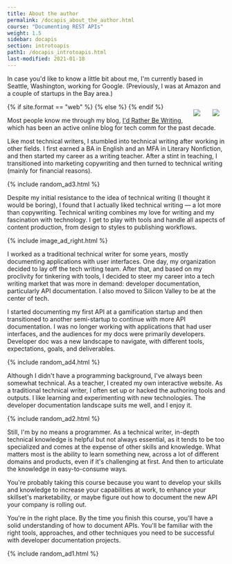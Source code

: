 ```yaml
---
title: About the author
permalink: /docapis_about_the_author.html
course: "Documenting REST APIs"
weight: 1.5
sidebar: docapis
section: introtoapis
path1: /docapis_introtoapis.html
last-modified: 2021-01-18
---
```


In case you'd like to know a little bit about me, I'm currently based in Seattle, Washington, working for Google. (Previously, I was at Amazon and a couple of startups in the Bay area.)

{% if site.format == "web" %}<img src="https://s3.us-west-1.wasabisys.com/idbwmedia.com/images/api/tomjohnson.jpg" class="small" style="float: right; padding:1em;"/>
{% else %}
<img src="https://s3.us-west-1.wasabisys.com/idbwmedia.com/images/api/tomjohnsonsmall.jpg" class="small" style="float: right; padding:1em;"/>
{% endif %}

Most people know me through my blog, [I'd Rather Be Writing](https://idratherbewriting.com), which has been an active online blog for tech comm for the past decade.

Like most technical writers, I stumbled into technical writing after working in other fields. I first earned a BA in English and an MFA in Literary Nonfiction, and then started my career as a writing teacher. After a stint in teaching, I transitioned into marketing copywriting and then turned to technical writing (mainly for financial reasons).

{% include random_ad3.html %}

Despite my initial resistance to the idea of technical writing (I thought it would be boring), I found that I actually liked technical writing &mdash; a lot more than copywriting. Technical writing combines my love for writing and my fascination with technology. I get to play with tools and handle all aspects of content production, from design to styles to publishing workflows.

{% include image_ad_right.html %}

I worked as a traditional technical writer for some years, mostly documenting applications with user interfaces. One day, my organization decided to lay off the tech writing team. After that, and based on my proclivity for tinkering with tools, I decided to steer my career into a tech writing market that was more in demand: developer documentation, particularly API documentation. I also moved to Silicon Valley to be at the center of tech.

I started documenting my first API at a gamification startup and then transitioned to another semi-startup to continue with more API documentation. I was no longer working with applications that had user interfaces, and the audiences for my docs were primarily developers. Developer doc was a new landscape to navigate, with different tools, expectations, goals, and deliverables.

{% include random_ad4.html %}

Although I didn't have a programming background, I've always been somewhat technical. As a teacher, I created my own interactive website. As a traditional technical writer, I often set up or hacked the authoring tools and outputs. I like learning and experimenting with new technologies. The developer documentation landscape suits me well, and I enjoy it.

{% include random_ad2.html %}

Still, I'm by no means a programmer. As a technical writer, in-depth technical knowledge is helpful but not always essential, as it tends to be too specialized and comes at the expense of other skills and knowledge. What matters most is the ability to learn something new, across a lot of different domains and products, even if it's challenging at first. And then to articulate the knowledge in easy-to-consume ways.

You're probably taking this course because you want to develop your skills and knowledge to increase your capabilities at work, to enhance your skillset's marketability, or maybe figure out how to document the new API your company is rolling out.

You're in the right place. By the time you finish this course, you'll have a solid understanding of how to document APIs. You'll be familiar with the right tools, approaches, and other techniques you need to be successful with developer documentation projects.

{% include random_ad1.html %}

